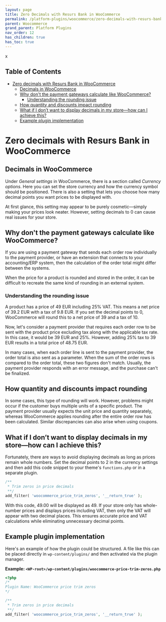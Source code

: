 ```yaml
---
layout: page
title: Zero Decimals with Resurs Bank in WooCommerce
permalink: /platform-plugins/woocommerce/zero-decimals-with-resurs-bank-in-woocommerce
parent: Woocommerce
grand_parent: Platform Plugins
nav_order: 12
has_children: true
has_toc: true
---
```

x
## Table of Contents

* [Zero decimals with Resurs Bank in WooCommerce](#zero-decimals-with-resurs-bank-in-woocommerce)
    * [Decimals in WooCommerce](#decimals-in-woocommerce)
    * [Why don't the payment gateways calculate like WooCommerce?](#why-dont-the-payment-gateways-calculate-like-woocommerce)
        * [Understanding the rounding issue](#understanding-the-rounding-issue)
    * [How quantity and discounts impact rounding](#how-quantity-and-discounts-impact-rounding)
    * [What if I don’t want to display decimals in my store—how can I achieve this?](#what-if-i-dont-want-to-display-decimals-in-my-store—how-can-i-achieve-this)
    * [Example plugin implementation](#example-plugin-implementation)

# Zero decimals with Resurs Bank in WooCommerce

## Decimals in WooCommerce

Under *General settings* in WooCommerce, there is a section called *Currency options*. Here you can set the store
currency and how the currency symbol should be positioned. There is also a setting that lets you choose how many decimal
points you want prices to be displayed with.

At first glance, this setting may appear to be purely cosmetic—simply making your prices look neater. However, setting
decimals to 0 can cause real issues for your store.

## Why don't the payment gateways calculate like WooCommerce?

If you are using a payment gateway that sends each order row individually to the payment provider, or have an extension
that connects to your accounting/ERP system, then the calculation of the order total might differ between the systems.

When the price for a product is rounded and stored in the order, it can be difficult to recreate the same kind of
rounding in an external system.

### Understanding the rounding issue

A product has a price of 49 EUR including 25% VAT. This means a net price of 39.2 EUR with a tax of 9.8 EUR. If you set
the decimal points to 0, WooCommerce will round this to a net price of 39 and a tax of 10.

Now, let's consider a payment provider that requires each order row to be sent with the product price excluding tax
along with the applicable tax rate. In this case, it would be 39 EUR and 25%. However, adding 25% tax to 39 EUR results
in a total price of 48.75 EUR.

In many cases, when each order line is sent to the payment provider, the order total is also sent as a parameter. When
the sum of the order rows is compared to the order total, these two figures don't match. Usually, the payment provider
responds with an error message, and the purchase can't be finalized.

## How quantity and discounts impact rounding

In some cases, this type of rounding will work. However, problems might occur if the customer buys multiple units of a
specific product. The payment provider usually expects the unit price and quantity separately, whereas WooCommerce
applies rounding after the entire order row has been calculated. Similar discrepancies can also arise when using
coupons.

## What if I don’t want to display decimals in my store—how can I achieve this?

Fortunately, there are ways to avoid displaying decimals as long as prices remain whole numbers. Set the decimal points
to 2 in the currency settings and then add this code snippet to your theme's `functions.php` or in a separate plugin.

```php
/**
 * Trim zeros in price decimals
 **/
add_filter( 'woocommerce_price_trim_zeros', '__return_true' );
```

With this code, 49.00 will be displayed as 49. If your store only has whole-number prices and displays prices including
VAT, then only the VAT will appear with two decimal places. This ensures accurate price and VAT calculations while
eliminating unnecessary decimal points.

## Example plugin implementation

Here's an example of how the plugin could be structured. A file like this can be placed directly
in `wp-content/plugins/` and then activated via the plugin manager.

**Example: `<WP-root>/wp-content/plugins/woocommerce-price-trim-zeros.php`**

```php
<?php
/*
Plugin Name: WooCommerce price trim zeros
*/

/**
 * Trim zeros in price decimals
 **/
add_filter( 'woocommerce_price_trim_zeros', '__return_true' );
```
